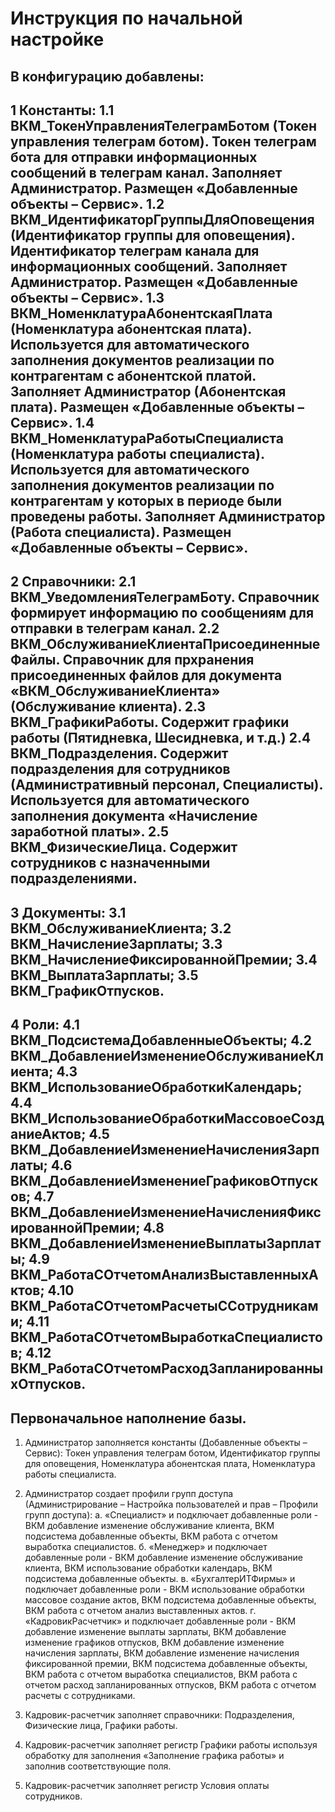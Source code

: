 # Инструкция по начальной настройке

## В конфигурацию добавлены:

1 Константы:
1.1	ВКМ_ТокенУправленияТелеграмБотом (Токен управления телеграм ботом). Токен телеграм бота для отправки информационных сообщений в телеграм канал. Заполняет Администратор. Размещен «Добавленные объекты – Сервис». 
1.2	ВКМ_ИдентификаторГруппыДляОповещения (Идентификатор группы для оповещения). Идентификатор телеграм канала для информационных сообщений. Заполняет Администратор. Размещен «Добавленные объекты – Сервис».
1.3	ВКМ_НоменклатураАбонентскаяПлата (Номенклатура абонентская плата). Используется для автоматического заполнения документов реализации по контрагентам с абонентской платой. Заполняет Администратор (Абонентская плата). Размещен «Добавленные объекты – Сервис».
1.4	ВКМ_НоменклатураРаботыСпециалиста (Номенклатура работы специалиста). Используется для автоматического заполнения документов реализации по контрагентам у которых в периоде были проведены работы. Заполняет Администратор (Работа специалиста). Размещен «Добавленные объекты – Сервис».
----------------------------------------------------------
2	Справочники:
2.1	ВКМ_УведомленияТелеграмБоту. Справочник формирует информацию по сообщениям для отправки в телеграм канал. 
2.2	ВКМ_ОбслуживаниеКлиентаПрисоединенныеФайлы. Справочник для прхранения присоединенных файлов для документа «ВКМ_ОбслуживаниеКлиента» (Обслуживание клиента).
2.3	ВКМ_ГрафикиРаботы. Содержит графики работы (Пятидневка, Шесидневка, и т.д.)
2.4	ВКМ_Подразделения. Содержит подразделения для сотрудников (Административный персонал, Специалисты). Используется для автоматического заполнения документа «Начисление заработной платы».
2.5	ВКМ_ФизическиеЛица. Содержит сотрудников с назначенными подразделениями.
----------------------------------------------------------
3	Документы:
3.1	ВКМ_ОбслуживаниеКлиента;
3.2	ВКМ_НачислениеЗарплаты;
3.3	ВКМ_НачислениеФиксированнойПремии;
3.4	ВКМ_ВыплатаЗарплаты;
3.5	ВКМ_ГрафикОтпусков.
----------------------------------------------------------
4	Роли:
4.1	ВКМ_ПодсистемаДобавленныеОбъекты;
4.2	ВКМ_ДобавлениеИзменениеОбслуживаниеКлиента;
4.3	ВКМ_ИспользованиеОбработкиКалендарь;
4.4	ВКМ_ИспользованиеОбработкиМассовоеСозданиеАктов;
4.5	ВКМ_ДобавлениеИзменениеНачисленияЗарплаты;
4.6	ВКМ_ДобавлениеИзменениеГрафиковОтпусков;
4.7	ВКМ_ДобавлениеИзменениеНачисленияФиксированнойПремии;
4.8	ВКМ_ДобавлениеИзменениеВыплатыЗарплаты;
4.9	ВКМ_РаботаСОтчетомАнализВыставленныхАктов;
4.10	ВКМ_РаботаСОтчетомРасчетыССотрудниками;
4.11	ВКМ_РаботаСОтчетомВыработкаСпециалистов;
4.12	ВКМ_РаботаСОтчетомРасходЗапланированныхОтпусков.
----------------------------------------------------------
## Первоначальное наполнение базы.

1.	Администратор заполняется константы (Добавленные объекты – Сервис): Токен управления телеграм ботом, Идентификатор группы для оповещения, Номенклатура абонентская плата, Номенклатура работы специалиста.
2.	Администратор создает профили групп доступа (Администрирование – Настройка пользователей и прав – Профили групп доступа):
  а. «Специалист» и подключает добавленные роли - ВКМ добавление изменение обслуживание клиента, ВКМ подсистема добавленные объекты, ВКМ работа с отчетом выработка специалистов.
  б. «Менеджер» и подключает добавленные роли - ВКМ добавление изменение обслуживание клиента, ВКМ использование обработки календарь, ВКМ подсистема добавленные объекты.
  в. «БухгалтерИТФирмы» и подключает добавленные роли - ВКМ использование обработки массовое создание актов, ВКМ подсистема добавленные объекты, ВКМ работа с отчетом анализ выставленных актов.
  г. «КадровикРасчетчик» и подключает добавленные роли - ВКМ добавление изменение выплаты зарплаты, ВКМ добавление изменение графиков отпусков, ВКМ добавление изменение начисления зарплаты, ВКМ добавление изменение начисления фиксированной премии, ВКМ подсистема добавленные объекты, ВКМ работа с отчетом выработка специалистов, ВКМ работа с отчетом расход запланированных отпусков, ВКМ работа с отчетом расчеты с сотрудниками.

3.	Кадровик-расчетчик заполняет справочники: Подразделения, Физические лица, Графики работы.
4.	Кадровик-расчетчик заполняет регистр Графики работы используя обработку для заполнения «Заполнение графика работы» и заполнив соответствующие поля.
5.	Кадровик-расчетчик заполняет регистр Условия оплаты сотрудников.



